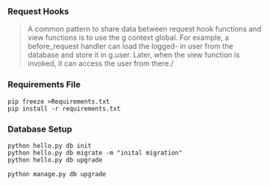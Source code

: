 ### Request Hooks
> A common pattern to share data between request hook functions and view functions is to use the g context global. For example, a before_request handler can load the logged- in user from the database and store it in g.user. Later, when the view function is invoked, it can access the user from there./

### Requirements File
```
pip freeze >Requirements.txt
pip install -r requirements.txt
```

### Database Setup
```
python hello.py db init
python hello.py db migrate -m "inital migration"
python hello.py db upgrade

python manage.py db upgrade
```
